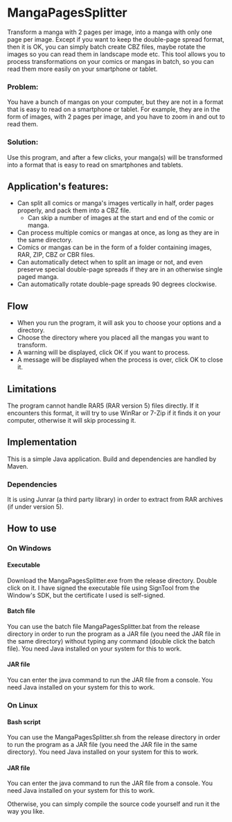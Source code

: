 # MangaPagesSplitter
Transform a manga with 2 pages per image, into a manga with only one page per image. Except if you want to keep the double-page spread format, then it is OK, you can simply batch create CBZ files, maybe rotate the images so you can read them in landscape mode etc.
This tool allows you to process transformations on your comics or mangas in batch, so you can read them more easily on your smartphone or tablet.

### Problem:
You have a bunch of mangas on your computer, but they are not in a format that is easy to read on a smartphone or tablet. For example, they are in the form of images, with 2 pages per image, and you have to zoom in and out to read them.

### Solution:
Use this program, and after a few clicks, your manga(s) will be transformed into a format that is easy to read on smartphones and tablets.

## Application's features:
- Can split all comics or manga's images vertically in half, order pages properly, and pack them into a CBZ file.
  - Can skip a number of images at the start and end of the comic or manga.
- Can process multiple comics or mangas at once, as long as they are in the same directory.
- Comics or mangas can be in the form of a folder containing images, RAR, ZIP, CBZ or CBR files.
- Can automatically detect when to split an image or not, and even preserve special double-page spreads if they are in an otherwise single paged manga.
- Can automatically rotate double-page spreads 90 degrees clockwise.

## Flow
- When you run the program, it will ask you to choose your options and a directory.
- Choose the directory where you placed all the mangas you want to transform.
- A warning will be displayed, click OK if you want to process.
- A message will be displayed when the process is over, click OK to close it.

## Limitations
The program cannot handle RAR5 (RAR version 5) files directly. If it encounters this format, it will try to use WinRar or 7-Zip if it finds it on your computer, otherwise it will skip processing it.

## Implementation
This is a simple Java application.
Build and dependencies are handled by Maven.
### Dependencies
It is using Junrar (a third party library) in order to extract from RAR archives (if under version 5).

## How to use

### On Windows
#### Executable
Download the MangaPagesSplitter.exe from the release directory. Double click on it.
I have signed the executable file using SignTool from the Window's SDK, but the certificate I used is self-signed.
#### Batch file
You can use the batch file MangaPagesSplitter.bat from the release directory in order to run the program as a JAR file (you need the JAR file in the same directory) without typing any command (double click the batch file). You need Java installed on your system for this to work.
#### JAR file
You can enter the java command to run the JAR file from a console. You need Java installed on your system for this to work.

### On Linux
#### Bash script
You can use the MangaPagesSplitter.sh from the release directory in order to run the program as a JAR file (you need the JAR file in the same directory). You need Java installed on your system for this to work.
#### JAR file
You can enter the java command to run the JAR file from a console. You need Java installed on your system for this to work.

Otherwise, you can simply compile the source code yourself and run it the way you like.
